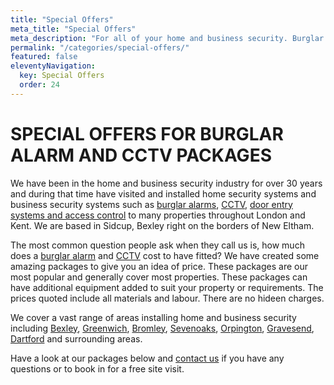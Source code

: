 ```yaml
---
title: "Special Offers"
meta_title: "Special Offers"
meta_description: "For all of your home and business security. Burglar Alarm Servicing, Burglar Alarm Installation, Alarm Battery and CCTV. Call 020 8302 4065 or send us an email."
permalink: "/categories/special-offers/"
featured: false
eleventyNavigation:
  key: Special Offers
  order: 24
---
```


# **SPECIAL OFFERS FOR BURGLAR ALARM AND CCTV PACKAGES** 

We have been in the home and business security industry for over 30 years and during that time have visited and installed home security systems and business security systems such as [burglar alarms](/categories/burglar-alarms/), [CCTV](/categories/cctv/), [door entry systems and access control](/categories/access-control/) to many properties throughout London and Kent. We are based in Sidcup, Bexley right on the borders of New Eltham.

The most common question people ask when they call us is, how much does a [burglar alarm](/categories/burglar-alarms/) and [CCTV](/categories/cctv/) cost to have fitted? We have created some amazing packages to give you an idea of price. These packages are our most popular and generally cover most properties. These packages can have additional equipment added to suit your property or requirements. The prices quoted include all materials and labour. There are no hideen charges.

We cover a vast range of areas installing home and business security including [Bexley](/pages/bexley/), [Greenwich](/pages/greenwich/), [Bromley](/pages/bromley/), [Sevenoaks](/pages/sevenoaks/), [Orpington](/pages/orpington/), [Gravesend](/pages/gravesend/), [Dartford](/pages/dartford/) and surrounding areas.

Have a look at our packages below and [contact us](/contact/) if you have any questions or to book in for a free site visit.